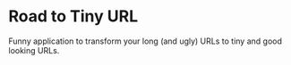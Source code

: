 # Road to Tiny URL

Funny application to transform your long (and ugly) URLs to tiny and good looking URLs.
